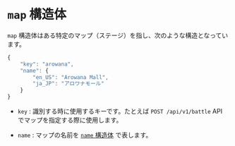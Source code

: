 `map` 構造体
============

`map` 構造体はある特定のマップ（ステージ）を指し、次のような構造となっています。

```js
{
    "key": "arowana",
    "name": {
        "en_US": "Arowana Mall",
        "ja_JP": "アロワナモール"
    }
}
```

* `key` : 識別する時に使用するキーです。たとえば `POST /api/v1/battle` API でマップを指定する際に使用します。

* `name` : マップの名前を [`name` 構造体](name.md) で表します。
